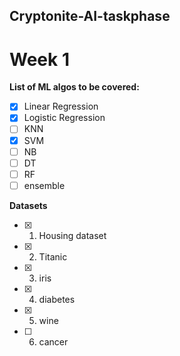 ﻿## Cryptonite-AI-taskphase

# Week 1

**List of ML algos to be covered:**
- [x] Linear Regression
- [x] Logistic Regression
- [ ] KNN 
- [x] SVM 
- [ ] NB 
- [ ] DT 
- [ ] RF 
- [ ] ensemble 

**Datasets**

- [x] 1. Housing dataset
- [x] 2. Titanic
- [x] 3. iris
- [x] 4. diabetes
- [x] 5. wine 
- [ ] 6. cancer

